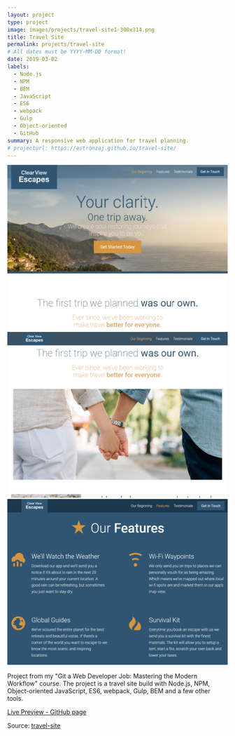 ```yaml
---
layout: project
type: project
image: images/projects/travel-site1-300x314.png
title: Travel Site
permalink: projects/travel-site
# All dates must be YYYY-MM-DD format!
date: 2019-03-02
labels:
  - Node.js
  - NPM
  - BEM
  - JavaScript
  - ES6
  - webpack
  - Gulp
  - Object-oriented
  - GitHub
summary: A responsive web application for travel planning.
# projecturl: https://estronzaj.github.io/travel-site/
---
```


<div class="ui small rounded images">
  <img class="ui image" src="../images/projects/travel-site1-1024x768.png">
  <img class="ui image" src="../images/projects/travel-site2-1024x768.png">
  <img class="ui image" src="../images/projects/travel-site3-1024x768.png">
</div>

Project from my "Git a Web Developer Job: Mastering the Modern Workflow" course.  The project is a travel site build with Node.js, 
NPM, Object-oriented JavaScript, ES6, webpack, Gulp, BEM and a few other tools.

<a href="https://estronzaj.github.io/travel-site/"><i class="large play icon"></i>Live Preview - GitHub page</a> 

Source: <a href="https://github.com/estronzaj/travel-site"><i class="large github icon"></i>travel-site</a>



